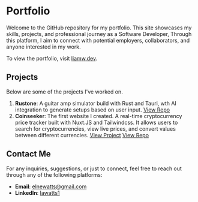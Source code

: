 # Portfolio

Welcome to the GitHub repository for my portfolio. This site showcases my skills, projects, and professional journey as a Software Developer, Through this platform, I aim to connect with potential employers, collaborators, and anyone interested in my work.

To view the portfolio, visit [liamw.dev](https://liamw.dev).

## Projects

Below are some of the projects I've worked on.

1. **Rustone**: A guitar amp simulator build with Rust and Tauri, wth AI integration to generate setups based on user input. [View Repo](https://github.com/acaala/rustone)
2. **Coinseeker**: The first website I created. A real-time cryptocurrency price tracker built with Nuxt.JS and Tailwindcss. It allows users to search for cryptocurrencies, view live prices, and convert values between different currencies. [View Project](https://coinseeker.liamw.dev) [View Repo](https://github.com/acaala/coinseeker)

## Contact Me

For any inquiries, suggestions, or just to connect, feel free to reach out through any of the following platforms:

- **Email**: [elnewatts@gmail.com](mailto:elnewatts@gmail.com)
- **LinkedIn**: [lawatts1](https://www.linkedin.com/in/lawatts1/)
